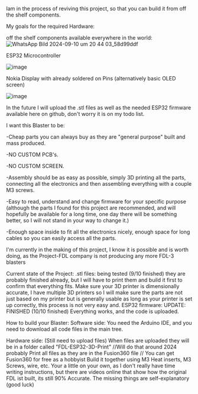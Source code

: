 Iam in the process of reviving this project, so that you can build it from off the shelf components.

My goals for the required Hardware:

off the shelf components available everywhere in the world:
![WhatsApp Bild 2024-09-10 um 20 44 03_58d99ddf](https://github.com/user-attachments/assets/02c6ddf6-5843-47b4-b91f-ddf0e9d0ca2c)



ESP32 Microcontroller

![image](https://github.com/davidgermany/FDL-3-ESP32/assets/44377583/325905b3-4b09-4550-b143-888da1551aa9)



Nokia Display with already soldered on Pins (alternatively basic OLED screen)

![image](https://github.com/davidgermany/FDL-3-ESP32/assets/44377583/b9be18af-c8f3-49d7-9c03-d988abdac6a5)


In the future I will upload the .stl files as well as the needed ESP32 firmware available here on github, don't worry it is on my todo list.

I want this Blaster to be:

-Cheap parts you can always buy as they are "general purpose" built and mass produced.

-NO CUSTOM PCB's.

-NO CUSTOM SCREEN.

-Assembly should be as easy as possible, simply 3D printing all the parts, connecting all the electronics and then assembling everything with a couple M3 screws.

-Easy to read, understand and change firmware for your specific purpose (although the parts I found for this project are recommended, and will hopefully be available for a long time, one day there will be something better, so I will not stand in your way to change it.)

-Enough space inside to fit all the electronics nicely, enough space for long cables so you can easily access all the parts.



I'm currently in the making of this project, I know it is possible and is worth doing, as the Project-FDL company is not producing any more FDL-3 blasters

Current state of the Project:
.stl files: being tested (9/10 finished) they are probably finished already, but I will have to print them and build it first to confirm that everything fits.
Make sure your 3D printer is dimensionally accurate, I have multiple 3D printers so I will make sure the parts are not just based on my printer but is generally usable as long as your printer is set up correctly, this process is not very easy and.
ESP32 firmware: 
UPDATE: FINISHED (10/10 finished) Everything works, and the code is uploaded.


How to build your Blaster:
Software side:
You need the Arduino IDE, and you need to download all code files in the main tree. 

Hardware side: (Still need to upload files)
When files are uploaded they will be in a folder called "FDL-ESP32-3D-Print" //Will do that around 2024 probably
Print all files as they are in the Fusion360 file // You can get Fusion360 for free as a hobbyist
Build it together using M3 Heat inserts, M3 Screws, wire, etc.
Your a little on your own, as I don't really have time writing instructions, but there are videos online that show how the original FDL ist built, its still 90% Accurate.
The missing things are self-explanatory (good luck)

